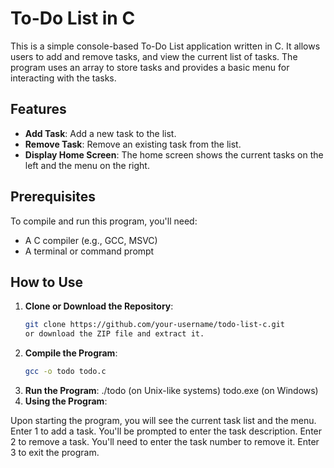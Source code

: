 # To-Do List in C

This is a simple console-based To-Do List application written in C. It allows users to add and remove tasks, and view the current list of tasks. The program uses an array to store tasks and provides a basic menu for interacting with the tasks.

## Features

- **Add Task**: Add a new task to the list.
- **Remove Task**: Remove an existing task from the list.
- **Display Home Screen**: The home screen shows the current tasks on the left and the menu on the right.

## Prerequisites

To compile and run this program, you'll need:

- A C compiler (e.g., GCC, MSVC)
- A terminal or command prompt

## How to Use

1. **Clone or Download the Repository**:
   ```bash
   git clone https://github.com/your-username/todo-list-c.git
   or download the ZIP file and extract it.
2. **Compile the Program**:
   ```bash
   gcc -o todo todo.c
3. **Run the Program**:
   ./todo  (on Unix-like systems)
   todo.exe (on Windows)
5. **Using the Program**:

Upon starting the program, you will see the current task list and the menu.
Enter 1 to add a task. You'll be prompted to enter the task description.
Enter 2 to remove a task. You'll need to enter the task number to remove it.
Enter 3 to exit the program.
